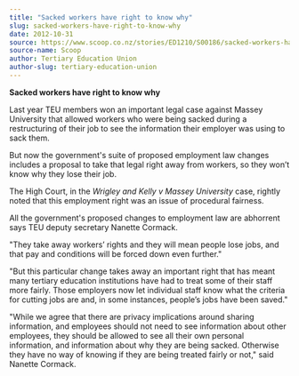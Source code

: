```yaml
---
title: "Sacked workers have right to know why"
slug: sacked-workers-have-right-to-know-why
date: 2012-10-31
source: https://www.scoop.co.nz/stories/ED1210/S00186/sacked-workers-have-right-to-know-why.htm
source-name: Scoop
author: Tertiary Education Union
author-slug: tertiary-education-union
---
```


<p><strong>Sacked workers have right to know
why</strong></p>

<p>Last year TEU members won an important legal
case against Massey University that allowed workers who were
being sacked during a restructuring of their job to see the
information their employer was using to sack them.</p>

<p>But now
the government's suite of proposed employment law changes
includes a proposal to take that legal right away from
workers, so they won’t know why they lose their job.</p>

<p>The
High Court, in the <i>Wrigley and Kelly v Massey
University</i> case, rightly noted that this employment
right was an issue of procedural fairness.</p>

<p>All the
government's proposed changes to employment law are
abhorrent says TEU deputy secretary Nanette Cormack.</p>

<p>"They
take away workers’ rights and they will mean people lose
jobs, and that pay and conditions will be forced down even
further."</p>

<p>"But this particular change takes away an
important right that has meant many tertiary education
institutions have had to treat some of their staff more
fairly. Those employers now let individual staff know what
the criteria for cutting jobs are and, in some instances,
people’s jobs have been saved."</p>

<p>"While we agree that
there are privacy implications around sharing information,
and employees should not need to see information about other
employees, they should be allowed to see all their own
personal information, and information about why they are
being sacked. Otherwise they have no way of knowing if they
are being treated fairly or not," said Nanette
Cormack.</p>

